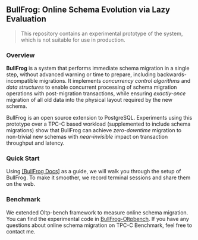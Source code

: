 ## BullFrog: Online Schema Evolution via Lazy Evaluation

> This repository contains an experimental prototype of the system, which is not suitable for use in production.

### Overview

**BullFrog** is a system that performs immediate schema migration in a single step, without advanced warning or time to prepare, including backwards-incompatible migrations. It implements *concurrency control algorithms* and *data structures* to enable concurrent processing of schema migration operations with post-migration transactions, while ensuring *exactly-once* migration of all old data into the physical layout required by the new schema. 

BullFrog is an open source extension to PostgreSQL. Experiments using this prototype over a TPC-C based workload (supplemented to include schema migrations) show that BullFrog can achieve *zero-downtime* migration to non-trivial new schemas with *near-invisible* impact on transaction throughput and latency.


### Quick Start

Using [[BullFrog Docs]](https://github.com/DSLAM-UMD/BullFrog/wiki) as a guide, we will walk you through the setup of BullFrog. To make it smoother, we record terminal sessions and share them on the web.


### Benchmark

We extended Oltp-bench framework to measure online schema migration. You can find the experimental code in [BullFrog-Oltpbench](https://github.com/DSLAM-UMD/BullFrog-Oltpbench). If you have any questions about online schema migration on TPC-C Benchmark, feel free to contact me.
